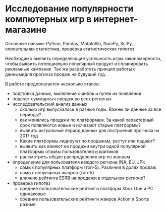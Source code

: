 # Исследование популярности компютерных игр в интернет-магазине

Основные навыки: Python, Pandas, Matplotlib, NumPy, SciPy, описательная статистика, проверка статистических гипотез

Необходимо выявить определяющие успешность игры закономерности, чтобы выявить потенциально популярный продукт и спланировать рекламные кампании. Так же разработать принцип работы с даннымидля прогноза продаж на будущий год.

В работе предполагается несколько этапов:
- подгтовка данных, выявление ошибок и путей их появления
- подсчёт суммарныч продаж во всех регионах
- исследовательский анализ данных 
    - сколько игр выпускалось в разные годы. Важны ли данные за все периоды?
    - как менялись продажи по платформам. За какой характерный срок появляются новые и исчезают старые платформы?
    - выявить актуальный период данных для построения прогноза на 2017 год
    - Какие платформы лидируют по продажам, растут или падают?
    - выявить как влияют на продажи внутри одной популярной платформы отзывы пользователей и критиков
    - рассмотреть общее распределение игр по жанрам
- определение для пользователя каждого региона (NA, EU, JP):
    - самых популярных платформ (топ-5). Различия в долях продаж
    - самых популярных жанров (топ-5)
    - влияние рейтинга ESRB на продажи в отдельном регионе?
- проверка гипотез
    - средние пользовательские рейтинги платформ Xbox One и PC одинаковые
    - средние пользовательские рейтинги жанров Action и Sports разные
